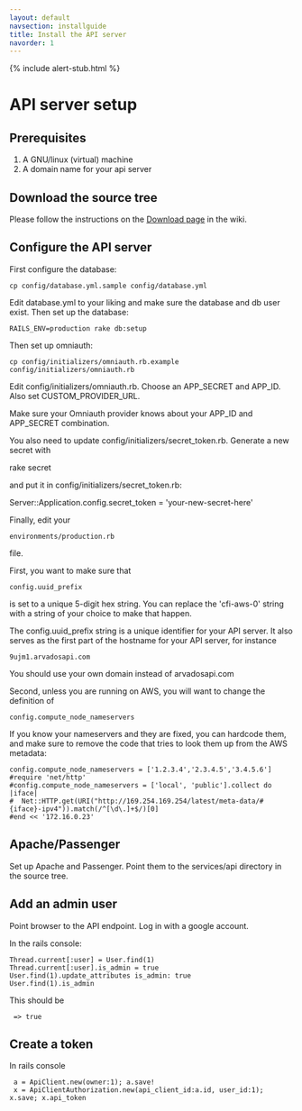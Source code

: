 ```yaml
---
layout: default
navsection: installguide
title: Install the API server
navorder: 1
---
```


{% include alert-stub.html %}

# API server setup

## Prerequisites

1. A GNU/linux (virtual) machine
2. A domain name for your api server

## Download the source tree

Please follow the instructions on the [Download page](https://arvados.org/projects/arvados/wiki/Download) in the wiki.

## Configure the API server

First configure the database:

    cp config/database.yml.sample config/database.yml

Edit database.yml to your liking and make sure the database and db user exist.
Then set up the database:
 
    RAILS_ENV=production rake db:setup

Then set up omniauth:

    cp config/initializers/omniauth.rb.example config/initializers/omniauth.rb

Edit config/initializers/omniauth.rb. Choose an APP_SECRET and APP_ID. Also set
CUSTOM_PROVIDER_URL.

Make sure your Omniauth provider knows about your APP_ID and APP_SECRET
combination.

You also need to update config/initializers/secret_token.rb. Generate a new secret with

  rake secret

and put it in config/initializers/secret_token.rb:

  Server::Application.config.secret_token = 'your-new-secret-here'

Finally, edit your

    environments/production.rb

file. 

First, you want to make sure that 

    config.uuid_prefix

is set to a unique 5-digit hex string. You can replace the 'cfi-aws-0' string
with a string of your choice to make that happen.

The config.uuid_prefix string is a unique identifier for your API server. It
also serves as the first part of the hostname for your API server, for instance

    9ujm1.arvadosapi.com

You should use your own domain instead of arvadosapi.com

Second, unless you are running on AWS, you will want to change the definition of

    config.compute_node_nameservers

If you know your nameservers and they are fixed, you can hardcode them, and
make sure to remove the code that tries to look them up from the AWS metadata:

    config.compute_node_nameservers = ['1.2.3.4','2.3.4.5','3.4.5.6']
    #require 'net/http'
    #config.compute_node_nameservers = ['local', 'public'].collect do |iface|
    #  Net::HTTP.get(URI("http://169.254.169.254/latest/meta-data/#{iface}-ipv4")).match(/^[\d\.]+$/)[0]
    #end << '172.16.0.23'

## Apache/Passenger

Set up Apache and Passenger. Point them to the services/api directory in the source tree.

## Add an admin user

Point browser to the API endpoint. Log in with a google account.

In the rails console:

    Thread.current[:user] = User.find(1)
    Thread.current[:user].is_admin = true
    User.find(1).update_attributes is_admin: true
    User.find(1).is_admin

This should be

     => true

## Create a token

In rails console

     a = ApiClient.new(owner:1); a.save!
     x = ApiClientAuthorization.new(api_client_id:a.id, user_id:1); x.save; x.api_token

